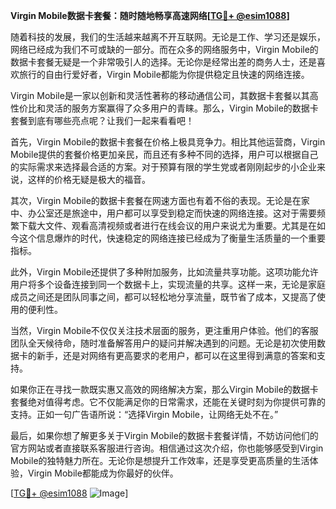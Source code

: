 **Virgin Mobile数据卡套餐：随时随地畅享高速网络[[TG💪+ @esim1088](https://t.me/s/esim1088)]**

随着科技的发展，我们的生活越来越离不开互联网。无论是工作、学习还是娱乐，网络已经成为我们不可或缺的一部分。而在众多的网络服务中，Virgin Mobile的数据卡套餐无疑是一个非常吸引人的选择。无论你是经常出差的商务人士，还是喜欢旅行的自由行爱好者，Virgin Mobile都能为你提供稳定且快速的网络连接。

Virgin Mobile是一家以创新和灵活性著称的移动通信公司，其数据卡套餐以其高性价比和灵活的服务方案赢得了众多用户的青睐。那么，Virgin Mobile的数据卡套餐到底有哪些亮点呢？让我们一起来看看吧！

首先，Virgin Mobile的数据卡套餐在价格上极具竞争力。相比其他运营商，Virgin Mobile提供的套餐价格更加亲民，而且还有多种不同的选择，用户可以根据自己的实际需求来选择最合适的方案。对于预算有限的学生党或者刚刚起步的小企业来说，这样的价格无疑是极大的福音。

其次，Virgin Mobile的数据卡套餐在网速方面也有着不俗的表现。无论是在家中、办公室还是旅途中，用户都可以享受到稳定而快速的网络连接。这对于需要频繁下载大文件、观看高清视频或者进行在线会议的用户来说尤为重要。尤其是在如今这个信息爆炸的时代，快速稳定的网络连接已经成为了衡量生活质量的一个重要指标。

此外，Virgin Mobile还提供了多种附加服务，比如流量共享功能。这项功能允许用户将多个设备连接到同一个数据卡上，实现流量的共享。这样一来，无论是家庭成员之间还是团队同事之间，都可以轻松地分享流量，既节省了成本，又提高了使用的便利性。

当然，Virgin Mobile不仅仅关注技术层面的服务，更注重用户体验。他们的客服团队全天候待命，随时准备解答用户的疑问并解决遇到的问题。无论是初次使用数据卡的新手，还是对网络有更高要求的老用户，都可以在这里得到满意的答案和支持。

如果你正在寻找一款既实惠又高效的网络解决方案，那么Virgin Mobile的数据卡套餐绝对值得考虑。它不仅能满足你的日常需求，还能在关键时刻为你提供可靠的支持。正如一句广告语所说：“选择Virgin Mobile，让网络无处不在。”

最后，如果你想了解更多关于Virgin Mobile的数据卡套餐详情，不妨访问他们的官方网站或者直接联系客服进行咨询。相信通过这次介绍，你也能够感受到Virgin Mobile的独特魅力所在。无论你是想提升工作效率，还是享受更高质量的生活体验，Virgin Mobile都能成为你最好的伙伴。

[[TG💪+ @esim1088](https://t.me/s/esim1088) ![Image](https://i.postimg.cc/4NQfJmqS/Snipaste-2025-05-13-00-14-12.png)]
